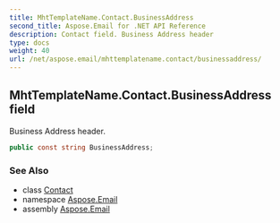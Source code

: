 ```yaml
---
title: MhtTemplateName.Contact.BusinessAddress
second_title: Aspose.Email for .NET API Reference
description: Contact field. Business Address header
type: docs
weight: 40
url: /net/aspose.email/mhttemplatename.contact/businessaddress/
---
```

## MhtTemplateName.Contact.BusinessAddress field

Business Address header.

```csharp
public const string BusinessAddress;
```

### See Also

* class [Contact](../)
* namespace [Aspose.Email](../../mhttemplatename.contact/)
* assembly [Aspose.Email](../../../)


